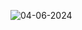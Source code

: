 ![04-06-2024](https://d3pdqc0wehtytt.cloudfront.net/courses/4fd9bb55-0b90-435d-aba3-ed1951e4a2bb.png)
